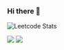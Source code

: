 ### Hi there 👋
![Leetcode Stats](https://leetcard.jacoblin.cool/Maaz_mk)

![](https://leetcard.jacoblin.cool/Maaz_mk?theme=unicorn)
![](https://leetcard.jacoblin.cool/Maaz_mk?theme=light,unicorn)
<!--
**maazkhan101/maazkhan101** is a ✨ _special_ ✨ repository because its `README.md` (this file) appears on your GitHub profile.

Here are some ideas to get you started:

- 🔭 I’m currently working on ...
- 🌱 I’m currently learning ...
- 👯 I’m looking to collaborate on ...
- 🤔 I’m looking for help with ...
- 💬 Ask me about ...
- 📫 How to reach me: ...
- 😄 Pronouns: ...
- ⚡ Fun fact: ...
-->

